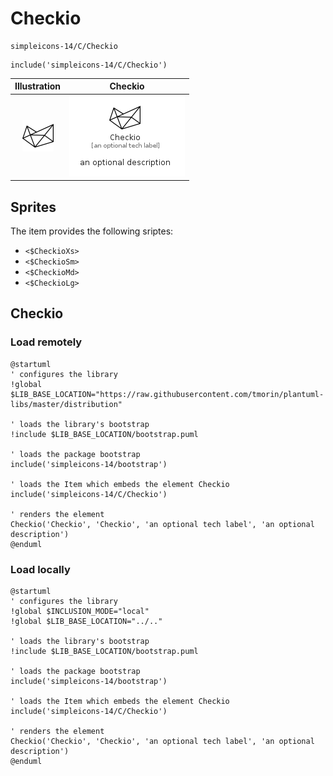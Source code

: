 # Checkio


```text
simpleicons-14/C/Checkio
```

```text
include('simpleicons-14/C/Checkio')
```



| Illustration | Checkio |
| :---: | :---: |
| ![illustration for Illustration](../../simpleicons-14/C/Checkio.png) | ![illustration for Checkio](../../simpleicons-14/C/Checkio.Local.png) |



## Sprites
The item provides the following sriptes:

- `<$CheckioXs>`
- `<$CheckioSm>`
- `<$CheckioMd>`
- `<$CheckioLg>`





## Checkio

### Load remotely
```plantuml
@startuml
' configures the library
!global $LIB_BASE_LOCATION="https://raw.githubusercontent.com/tmorin/plantuml-libs/master/distribution"

' loads the library's bootstrap
!include $LIB_BASE_LOCATION/bootstrap.puml

' loads the package bootstrap
include('simpleicons-14/bootstrap')

' loads the Item which embeds the element Checkio
include('simpleicons-14/C/Checkio')

' renders the element
Checkio('Checkio', 'Checkio', 'an optional tech label', 'an optional description')
@enduml
```

### Load locally
```plantuml
@startuml
' configures the library
!global $INCLUSION_MODE="local"
!global $LIB_BASE_LOCATION="../.."

' loads the library's bootstrap
!include $LIB_BASE_LOCATION/bootstrap.puml

' loads the package bootstrap
include('simpleicons-14/bootstrap')

' loads the Item which embeds the element Checkio
include('simpleicons-14/C/Checkio')

' renders the element
Checkio('Checkio', 'Checkio', 'an optional tech label', 'an optional description')
@enduml
```

